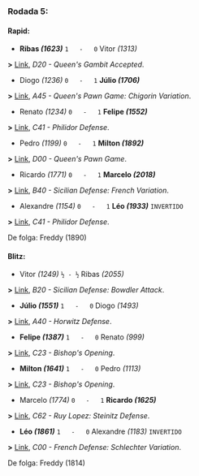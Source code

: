 ### Rodada 5:

#### Rapid:

* **Ribas *(1623)*** `1   -   0`  Vitor *(1313)*

**>** [Link](https://www.lichess.org/uUGYj33X), *D20 - Queen's Gambit Accepted*.
* Diogo *(1236)* `0   -   1` **Júlio *(1706)***

**>** [Link](https://www.lichess.org/tacQGS40), *A45 - Queen's Pawn Game: Chigorin Variation*.
* Renato *(1234)* `0   -   1` **Felipe *(1552)***

**>** [Link](https://www.lichess.org/rxcxV1No), *C41 - Philidor Defense*.
* Pedro *(1199)* `0   -   1` **Milton *(1892)***

**>** [Link](https://www.lichess.org/H4MP7ROS), *D00 - Queen's Pawn Game*.
* Ricardo *(1771)* `0   -   1` **Marcelo *(2018)***

**>** [Link](https://www.lichess.org/T4cMwFqJ), *B40 - Sicilian Defense: French Variation*.
* Alexandre *(1154)* `0   -   1` **Léo *(1933)*** `INVERTIDO`

**>** [Link](https://www.lichess.org/VxQwOEXu), *C41 - Philidor Defense*.

De folga: Freddy (1890)

#### Blitz:

* Vitor *(1249)* `½ - ½` Ribas *(2055)*

**>** [Link](https://www.lichess.org/jCwtl7kN), *B20 - Sicilian Defense: Bowdler Attack*.
* **Júlio *(1551)*** `1   -   0`  Diogo *(1493)*

**>** [Link](https://www.lichess.org/USQgItX9), *A40 - Horwitz Defense*.
* **Felipe *(1387)*** `1   -   0`  Renato *(999)*

**>** [Link](https://www.lichess.org/XIfFoMyW), *C23 - Bishop's Opening*.
* **Milton *(1641)*** `1   -   0`  Pedro *(1113)*

**>** [Link](https://www.lichess.org/Piatvx1D), *C23 - Bishop's Opening*.
* Marcelo *(1774)* `0   -   1` **Ricardo *(1625)***

**>** [Link](https://www.lichess.org/U1pZa3C0), *C62 - Ruy Lopez: Steinitz Defense*.
* **Léo *(1861)*** `1   -   0`  Alexandre *(1183)* `INVERTIDO`

**>** [Link](https://www.lichess.org/Pb9aW9HI), *C00 - French Defense: Schlechter Variation*.

De folga: Freddy (1814)

